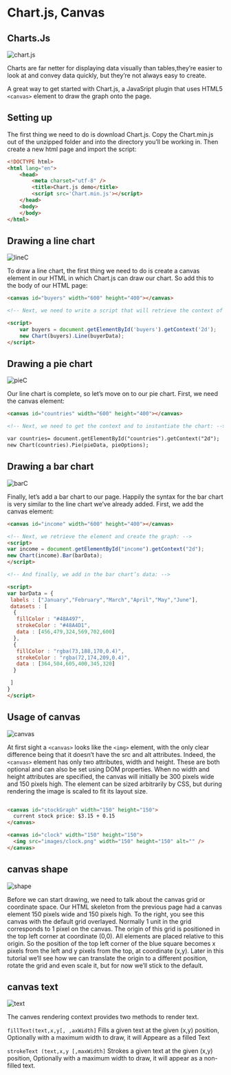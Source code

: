 # Chart.js, Canvas

## Charts.Js

![chart.js](https://encrypted-tbn0.gstatic.com/images?q=tbn:ANd9GcQtYtCyxLyC-xC8XFNG1JQnw8pLQTJ5AyiHkNRvZJP6jg710BgkO5XZvAFpRGBdm-bhHAo&usqp=CAU)

Charts are far netter for displaying data visually than tables,they’re easier to look at and convey data quickly, but they’re not always easy to create.

A great way to get started with Chart.js, a JavaSript plugin that uses HTML5 `<canvas>` element to draw the graph onto the page.

## Setting up

The first thing we need to do is download Chart.js. Copy the Chart.min.js out of the unzipped folder and into the directory you’ll be working in. Then create a new html page and import the script:

```html
<!DOCTYPE html>
<html lang="en">
    <head>
        <meta charset="utf-8" />
        <title>Chart.js demo</title>
        <script src='Chart.min.js'></script>
    </head>
    <body>
    </body>
</html>
```

## Drawing a line chart

![lineC](https://i.stack.imgur.com/SY5hu.png)

To draw a line chart, the first thing we need to do is create a canvas element in our HTML in which Chart.js can draw our chart. So add this to the body of our HTML page:

```html
<canvas id="buyers" width="600" height="400"></canvas>

<!-- Next, we need to write a script that will retrieve the context of the canvas, so add this to the foot of your body element: -->

<script>
    var buyers = document.getElementById('buyers').getContext('2d');
    new Chart(buyers).Line(buyerData);
</script>
```

## Drawing a pie chart

![pieC](https://user-images.githubusercontent.com/4536038/44617385-2caea980-a859-11e8-9e15-5cfc83f15aec.png)

Our line chart is complete, so let’s move on to our pie chart. First, we need the canvas element:

```html
<canvas id="countries" width="600" height="400"></canvas>

<!-- Next, we need to get the context and to instantiate the chart: -->

var countries= document.getElementById("countries").getContext("2d");
new Chart(countries).Pie(pieData, pieOptions);
```

## Drawing a bar chart

![barC](https://wpdatatables.com/wp-content/uploads/2019/12/Selection_9991912.png)

Finally, let’s add  a bar chart to our page. Happily the syntax for the bar chart is very similar to the line chart we’ve already added. First, we add the canvas element:

```html
<canvas id="income" width="600" height="400"></canvas>

<!-- Next, we retrieve the element and create the graph: -->
<script>
var income = document.getElementById("income").getContext("2d");
new Chart(income).Bar(barData);
</script>

<!-- And finally, we add in the bar chart’s data: -->

<script>
var barData = {
 labels : ["January","February","March","April","May","June"],
 datasets : [
  {
   fillColor : "#48A497",
   strokeColor : "#48A4D1",
   data : [456,479,324,569,702,600]
  },
  {
   fillColor : "rgba(73,188,170,0.4)",
   strokeColor : "rgba(72,174,209,0.4)",
   data : [364,504,605,400,345,320]
  }

 ]
}
</script>

```

## Usage of canvas

![canvas](https://i2.wp.com/www.csscodelab.com/wp-content/uploads/2020/03/javascript-html5-canvas-animated-background.png?fit=1147%2C727&ssl=1)

At first sight a `<canvas>` looks like the `<img>` element, with the only clear difference being that it doesn’t have the src and alt attributes. Indeed, the `<canvas>` element has only two attributes, width and height. These are both optional and can also be set using DOM properties. When no width and height attributes are specified, the canvas will initially be 300 pixels wide and 150 pixels high. The element can be sized arbitrarily by CSS, but during rendering the image is scaled to fit its layout size.

```html

<canvas id="stockGraph" width="150" height="150">
  current stock price: $3.15 + 0.15
</canvas>

<canvas id="clock" width="150" height="150">
  <img src="images/clock.png" width="150" height="150" alt="" />
</canvas>

```

## canvas shape

![shape](https://lh3.googleusercontent.com/proxy/VJ0gNXCBrBj3zfGTum6Y1DsQQfWnHcfcjELbaoshaLxiR2j_hmFRObK-WVKVRiyquUpqFmlANTuL32Qmp5Y75fw)

Before we can start drawing, we need to talk about the canvas grid or coordinate space. Our HTML skeleton from the previous page had a canvas element 150 pixels wide and 150 pixels high. To the right, you see this canvas with the default grid overlayed. Normally 1 unit in the grid corresponds to 1 pixel on the canvas. The origin of this grid is positioned in the top left corner at coordinate (0,0). All elements are placed relative to this origin. So the position of the top left corner of the blue square becomes x pixels from the left and y pixels from the top, at coordinate (x,y). Later in this tutorial we’ll see how we can translate the origin to a different position, rotate the grid and even scale it, but for now we’ll stick to the default.

## canvas text

![text](https://www.webfx.com/blog/images/assets/images.sixrevisions.com/2010/10/03-01_html5_canvas_element_ld_img.png)

The canves rendering context provides two methods to render text.

`fillText(text,x,y[, ,axWidth]` Fills a given text at the given (x,y) position, Optionally with a maximum width to draw, it will Appeare as a filled Text

`strokeText (text,x,y [,maxWidth]` Strokes a given text at the given (x,y) position, Optionally with a maximum width to draw, it will appear as a non-filled text.

